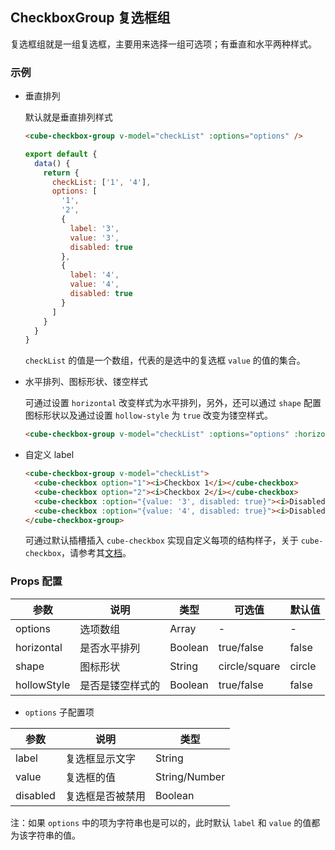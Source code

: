 ## CheckboxGroup 复选框组

复选框组就是一组复选框，主要用来选择一组可选项；有垂直和水平两种样式。

### 示例

- 垂直排列

  默认就是垂直排列样式
  ```html
  <cube-checkbox-group v-model="checkList" :options="options" />
  ```
  ```js
  export default {
    data() {
      return {
        checkList: ['1', '4'],
        options: [
          '1',
          '2',
          {
            label: '3',
            value: '3',
            disabled: true
          },
          {
            label: '4',
            value: '4',
            disabled: true
          }
        ]
      }
    }
  }
  ```
  `checkList` 的值是一个数组，代表的是选中的复选框 `value` 的值的集合。

- 水平排列、图标形状、镂空样式

  可通过设置 `horizontal` 改变样式为水平排列，另外，还可以通过 `shape` 配置图标形状以及通过设置 `hollow-style` 为 `true` 改变为镂空样式。

  ```html
  <cube-checkbox-group v-model="checkList" :options="options" :horizontal="true" shape="square" :hollow-style="true" />
  ```

- 自定义 label

  ```html
  <cube-checkbox-group v-model="checkList">
    <cube-checkbox option="1"><i>Checkbox 1</i></cube-checkbox>
    <cube-checkbox option="2"><i>Checkbox 2</i></cube-checkbox>
    <cube-checkbox :option="{value: '3', disabled: true}"><i>Disabled Checkbox</i></cube-checkbox>
    <cube-checkbox :option="{value: '4', disabled: true}"><i>Disabled & Checked Checkbox</i></cube-checkbox>
  </cube-checkbox-group>
  ```

  可通过默认插槽插入 `cube-checkbox` 实现自定义每项的结构样子，关于 `cube-checkbox`，请参考其[文档](#/zh-CN/docs/checkbox)。

### Props 配置

| 参数 | 说明 | 类型 | 可选值 | 默认值 |
| - | - | - | - | - |
| options | 选项数组 | Array | - | - |
| horizontal | 是否水平排列 | Boolean | true/false | false |
| shape | 图标形状 | String | circle/square | circle |
| hollowStyle | 是否是镂空样式的 | Boolean | true/false | false |

* `options` 子配置项

| 参数 | 说明 | 类型 |
| - | - | - |
| label | 复选框显示文字 | String |
| value | 复选框的值 | String/Number |
| disabled | 复选框是否被禁用 | Boolean |

注：如果 `options` 中的项为字符串也是可以的，此时默认 `label` 和 `value` 的值都为该字符串的值。

